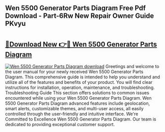 ## Wen 5500 Generator Parts Diagram Free Pdf Download - Part-6Rw New Repair Owner Guide PKvyu

# <h2><a href="http://dfstbwd.blite.top/?on=Wen+5500+Generator+Parts+Diagram">🔗Download New 👉🔴 Wen 5500 Generator Parts Diagram</a></h2>

[![Wen 5500 Generator Parts Diagram download](https://i.imgur.com/lujVjoI.png)](http://dfstbwd.blite.top/?on=Wen+5500+Generator+Parts+Diagram)
Greetings and welcome to the user manual for your newly received Wen 5500 Generator Parts Diagram. This comprehensive guide is intended to help you understand and utilize all of the features and benefits of your product. You will find clear instructions for installation, operation, maintenance, and troubleshooting. Troubleshooting Guide This section offers solutions to common issues encountered while using your Wen 5500 Generator Parts Diagram. Wen 5500 Generator Parts Diagram advanced features include geolocation, smart alerts, customizable themes, and multi-user access, all easily controlled through the user-friendly and intuitive interface. We're Committed to Excellence Wen 5500 Generator Parts Diagram. Our team is dedicated to providing exceptional customer support.
